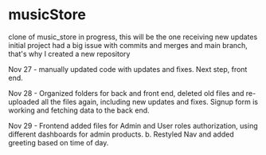 # musicStore
clone of music_store in progress, this will be the one receiving new updates
initial project had a big issue with commits and merges and main branch, that's why I created a new repository

Nov 27 - manually updated code with updates and fixes. Next step, front end.

Nov 28 - Organized folders for back and front end, deleted old files and re-uploaded all the files again, including new updates and fixes. Signup form is working and fetching data to the back end.

Nov 29 - Frontend added files for Admin and User roles authorization, using different dashboards for admin products.
b. Restyled Nav and added greeting based on time of day.
